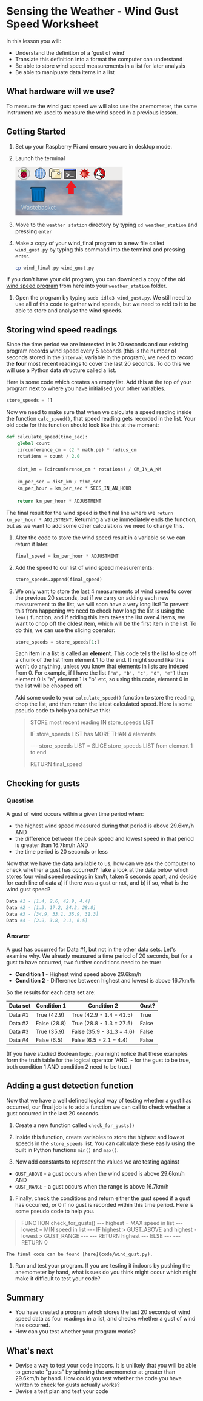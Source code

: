 # Sensing the Weather - Wind Gust Speed Worksheet

In this lesson you will:

- Understand the definition of a 'gust of wind'
- Translate this definition into a format the computer can understand
- Be able to store wind speed measurements in a list for later analysis
- Be able to manipuate data items in a list

## What hardware will we use?

To measure the wind gust speed we will also use the anemometer, the same instrument we used to measure the wind speed in a previous lesson.


## Getting Started

1. Set up your Raspberry Pi and ensure you are in desktop mode.

1. Launch the terminal

    ![Terminal](images/terminal.png)

1. Move to the `weather station` directory by typing `cd weather_station` and pressing `enter`

1. Make a copy of your wind_final program to a new file called `wind_gust.py` by typing this command into the terminal and pressing enter.

	```bash
	cp wind_final.py wind_gust.py
	```
If you don't have your old program, you can download a copy of the old [wind speed program](../wind_speed/code/wind_final.py) from here into your `weather_station` folder.

1. Open the program by typing `sudo idle3 wind_gust.py`. We still need to use all of this code to gather wind speeds, but we need to add to it to be able to store and analyse the wind speeds.
    
## Storing wind speed readings

Since the time period we are interested in is 20 seconds and our existing program records wind speed every 5 seconds (this is the number of seconds stored in the `interval` variable in the program), we need to record the **four** most recent readings to cover the last 20 seconds. To do this we will use a Python data structure called a list. 

Here is some code which creates an empty list. Add this at the top of your program next to where you have initialised your other variables.

```python
store_speeds = []
```
Now we need to make sure that when we calculate a speed reading inside the function `calc_speed()`, that speed reading gets recorded in the list. Your old code for this function should look like this at the moment:

```python
def calculate_speed(time_sec):
    global count
    circumference_cm = (2 * math.pi) * radius_cm
    rotations = count / 2.0

    dist_km = (circumference_cm * rotations) / CM_IN_A_KM

    km_per_sec = dist_km / time_sec
    km_per_hour = km_per_sec * SECS_IN_AN_HOUR

    return km_per_hour * ADJUSTMENT
```
The final result for the wind speed is the final line where we `return km_per_hour * ADJUSTMENT`. Returning a value immediately ends the function, but as we want to add some other calculations we need to change this.

1. Alter the code to store the wind speed result in a variable so we can return it later.

	```python
	final_speed = km_per_hour * ADJUSTMENT
	```
1. Add the speed to our list of wind speed measurements:

	```python
	store_speeds.append(final_speed)
	```

1. We only want to store the last 4 measurements of wind speed to cover the previous 20 seconds, but if we carry on adding each new measurement to the list, we will soon have a very long list! To prevent this from happening we need to check how long the list is using the `len()` function, and if adding this item takes the list over 4 items, we want to chop off the oldest item, which will be the first item in the list. To do this, we can use the slicing operator:

	```python
	store_speeds = store_speeds[1:]
	```
	Each item in a list is called an **element**. This code tells the list to slice off a chunk of the list from element 1 to the end. It might sound like this won't do anything, unless you know that elements in lists are indexed from 0. For example, if I have the list `["a", "b", "c", "d", "e"]` then element 0 is "a", element 1 is "b" etc, so using this code, element 0 in the list will be chopped off.

	Add some code to your `calculate_speed()` function to store the reading, chop the list, and then return the latest calculated speed. Here is some pseudo code to help you achieve this:

    > STORE most recent reading IN store_speeds LIST
    > 
    > IF store_speeds LIST has MORE THAN 4 elements
    >
    > --- store_speeds LIST = SLICE store_speeds LIST from element 1 to end
    >
    > RETURN final_speed
    

## Checking for gusts

### Question
A gust of wind occurs within a given time period when:
- the highest wind speed measured during that period is above 29.6km/h AND
- the difference between the peak speed and lowest speed in that period is greater than 16.7km/h AND
- the time period is 20 seconds or less

Now that we have the data available to us, how can we ask the computer to check whether a gust has occurred? Take a look at the data below which stores four wind speed readings in km/h, taken 5 seconds apart, and decide for each line of data a) if there was a gust or not, and b) if so, what is the wind gust speed?

```python
Data #1 - [1.4, 2.6, 42.9, 4.4]
Data #2 - [1.3, 17.2, 24.2, 28.8]
Data #3 - [34.9, 33.1, 35.9, 31.3]
Data #4 - [2.9, 3.8, 2.1, 6.5]
```

### Answer
A gust has occurred for Data #1, but not in the other data sets. Let's examine why. We already measured a time period of 20 seconds, but for a gust to have occurred, two further conditions need to be true:

- **Condition 1** - Highest wind speed above 29.6km/h
- **Condition 2** - Difference between highest and lowest is above 16.7km/h

So the results for each data set are:

| Data set      | Condition 1   | Condition 2   			| Gust?   |
| ------------- | ------------- | ------------------------- | ------- |
| Data #1      	| True (42.9)	| True (42.9 - 1.4 = 41.5)	| True 	  |
| Data #2      	| False (28.8) 	| True (28.8 - 1.3 = 27.5)	| False   |
| Data #3 		| True (35.9)  	| False (35.9 - 31.3 = 4.6)	| False   |
| Data #4 		| False (6.5)  	| False (6.5 - 2.1 = 4.4)	| False   |

(If you have studied Boolean logic, you might notice that these examples form the truth table for the logical operator 'AND' - for the gust to be true, both condition 1 AND condition 2 need to be true.)

## Adding a gust detection function

Now that we have a well defined logical way of testing whether a gust has occurred, our final job is to add a function we can call to check whether a gust occurred in the last 20 seconds. 

1. Create a new function called `check_for_gusts()`

1. Inside this function, create variables to store the highest and lowest speeds in the `store_speeds` list. You can calculate these easily using the built in Python functions `min()` and `max()`.

1. Now add constants to represent the values we are testing against
- `GUST_ABOVE` - a gust occurs when the wind speed is above 29.6km/h AND
- `GUST_RANGE` - a gust occurs when the range is above 16.7km/h

1. Finally, check the conditions and return either the gust speed if a gust has occurred, or 0 if no gust is recorded within this time period. Here is some pseudo code to help you.

> FUNCTION check_for_gusts()
> --- highest = MAX speed in list
> --- lowest = MIN speed in list
> --- IF highest > GUST_ABOVE and highest - lowest > GUST_RANGE
> --- --- RETURN highest
> --- ELSE
> --- --- RETURN 0

	The final code can be found [here](code/wind_gust.py).

1. Run and test your program. If you are testing it indoors by pushing the anemometer by hand, what issues do you think might occur which might make it difficult to test your code?

## Summary

- You have created a program which stores the last 20 seconds of wind speed data as four readings in a list, and checks whether a gust of wind has occurred. 
- How can you test whether your program works?


## What's next
- Devise a way to test your code indoors. It is unlikely that you will be able to generate "gusts" by spinning the anemometer at greater than 29.6km/h by hand. How could you test whether the code you have written to check for gusts actually works? 
- Devise a test plan and test your code